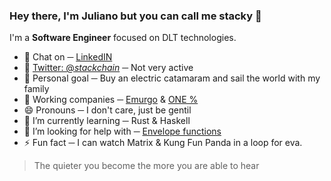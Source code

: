 ### Hey there, I'm Juliano but you can call me stacky 👋

I'm a **Software Engineer** focused on DLT technologies.

- 💬 Chat on ─ [LinkedIN](https://www.linkedin.com/in/juliano-lazzarotto)
- 🐤 [Twitter: @_stackchain_](https://twitter.com/_stackchain_) ─ Not very active  
- 💙 Personal goal ─ Buy an electric catamaram and sail the world with my family
- 💭 Working companies ─ [Emurgo](https://emurgo.io) & [ONE %](https://onepercent.io)
- 😄 Pronouns ─ I don't care, just be gentil
- 🌱 I’m currently learning ─ Rust & Haskell
- 🤔 I’m looking for help with ─ [Envelope functions](https://en.wikipedia.org/wiki/Envelope_(mathematics))
- ⚡ Fun fact ─ I can watch Matrix & Kung Fun Panda in a loop for eva.

> The quieter you become the more you are able to hear
